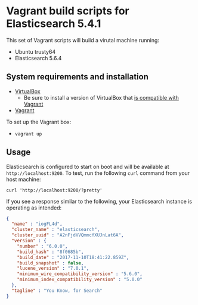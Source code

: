 # Vagrant build scripts for Elasticsearch 5.4.1

This set of Vagrant scripts will build a virutal machine running:

* Ubuntu trusty64
* Elasticsearch 5.6.4

## System requirements and installation

* [VirtualBox](https://www.virtualbox.org/)
  * Be sure to install a version of VirtualBox that [is compatible with Vagrant](https://www.vagrantup.com/docs/virtualbox/)
* [Vagrant](http://www.vagrantup.com)

To set up the Vagrant box:

* `vagrant up`

## Usage

Elasticsearch is configured to start on boot and will be available at `http://localhost:9200`. To test, run the following `curl` command from your host machine:

`curl 'http://localhost:9200/?pretty'`

If you see a response similar to the following, your Elasticsearch instance is operating as intended:

```json
{
  "name" : "iogFL4d",
  "cluster_name" : "elasticsearch",
  "cluster_uuid" : "A2nFjdVVQmmcfXUJnLat6A",
  "version" : {
    "number" : "6.0.0",
    "build_hash" : "8f0685b",
    "build_date" : "2017-11-10T18:41:22.859Z",
    "build_snapshot" : false,
    "lucene_version" : "7.0.1",
    "minimum_wire_compatibility_version" : "5.6.0",
    "minimum_index_compatibility_version" : "5.0.0"
  },
  "tagline" : "You Know, for Search"
}
```
